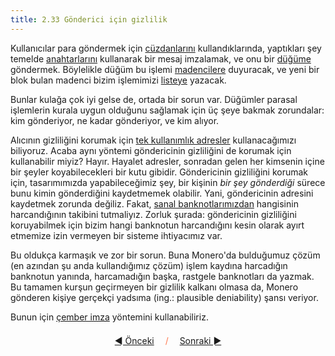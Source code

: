 ```yaml
---
title: 2.33 Gönderici için gizlilik
---
```


Kullanıcılar para göndermek için [cüzdanlarını](2.14_wallets.md)
kullandıklarında, yaptıkları şey temelde [anahtarlarını](2.15_keys.md)
kullanarak bir mesaj imzalamak, ve onu bir [düğüme](2.25_nodes.md)
göndermek.  Böylelikle düğüm bu işlemi [madencilere](2.09_miners.md)
duyuracak, ve yeni bir blok bulan madenci bizim işlemimizi
[listeye](2.11_blockchain.md) yazacak.

Bunlar kulağa çok iyi gelse de, ortada bir sorun var.  Düğümler
parasal işlemlerin kurala uygun olduğunu sağlamak için üç şeye bakmak
zorundalar: kim gönderiyor, ne kadar gönderiyor, ve kim alıyor.

Alıcının gizliliğini korumak için [tek kullanımlık
adresler](2.22_stealth_addresses.md) kullanacağımızı biliyoruz.  Acaba
aynı yöntemi göndericinin gizliliğini de korumak için kullanabilir
miyiz?  Hayır.  Hayalet adresler, sonradan gelen her kimsenin içine
bir şeyler koyabilecekleri bir kutu gibidir.  Göndericinin gizliliğini
korumak için, tasarımımızda yapabileceğimiz şey, bir kişinin *bir şey
gönderdiği* sürece bunu kimin gönderdiğini kaydetmemek olabilir.
Yani, göndericinin adresini kaydetmek zorunda değiliz.  Fakat, [sanal
banknotlarımızdan](2.32_utxos.md) hangisinin harcandığının takibini
tutmaliyız.  Zorluk şurada: göndericinin gizliliğini koruyabilmek için
bizim hangi banknotun harcandığını kesin olarak ayırt etmemize izin
vermeyen bir sisteme ihtiyacımız var.

Bu oldukça karmaşık ve zor bir sorun.  Buna Monero'da bulduğumuz çözüm
(en azından şu anda kullandığımız çözüm) işlem kaydına harcadığın
banknotun yanında, harcamadığın başka, rastgele banknotları da yazmak.
Bu tamamen kurşun geçirmeyen bir gizlilik kalkanı olmasa da, Monero
gönderen kişiye gerçekçi yadsıma (ing.: plausible deniability) şansı
veriyor.

Bunun için [çember imza](2.34_ring_signatures.md) yöntemini
kullanabiliriz.



<p align='center' style='margin-top: 1.5em;'><span style='margin-right: 1em;'><a href="./2.32_utxos.md">◄ Önceki</a></span> <span style='color: #ff774d;'>/</span> <span style='margin-left: 1em;'><a href="./2.34_ring_signatures.md">Sonraki ►</a></span></p>
